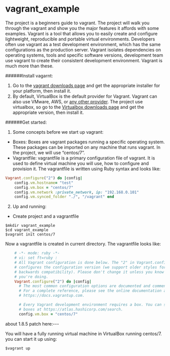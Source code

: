 # vagrant_example
The project is a beginners guide to vagrant. The project will walk you through the vagrant and show you the major features it affords with some examples.
Vagrant is a tool that allows you to easily create and configure lightweight, reproducible and portable virtual environments. Developers often use vagrant as a test development environment, which has the same configurations as the production server. Vagrant isolates dependencies on operating systems, tools and specific software versions, development team use vagrant to create their consistent development environment. Vagrant is much more than these.


######Install vagarnt:
1.	Go to the [vagrant downloads page](https://www.vagrantup.com/downloads.html) and get the appropriate installer for your platform, then install it.  
2.	By default, VirtualBox is the default provider for Vagrant. Vagrant can also use VMware, AWS, or [any other provider](https://www.vagrantup.com/docs/providers/).  The project use virtualbox, so go to the [Virtualbox downloads page](https://www.virtualbox.org/wiki/Downloads) and get the appropriate version, then install it. 


######Get started:
1. Some concepts before we start up vagrant: 
 - Boxes: Boxes are vagrant packages running a specific operating system. These packages can be imported on any machine that runs vagrant.  In the project, we will use “centos/7”.
 - Vagrantfile: vagrantfile is a primary configuration file of vagrant. It is used to define virtual machine you will use, how to configure and provision it. The vagrantfile is written using Ruby syntax and looks like:
```ruby
Vagrant.configure("2") do |config|     
	config.vm.hostname= "test"
 	config.vm.box = "centos/7"     
	config.vm.network :private_network, ip: "192.168.0.101" 
	config.vm.synced_folder "./", "/vagrant" end
```
2. Up and running:
 - Create project and a vagrantfile
```
$mkdir vagrant_example
$cd vagrant_example
$vagrant init centos/7
```
Now a vagrantfile is created in current directory. The vagrantfile looks like:
```ruby
	# -*- mode: ruby -*-
	# vi: set ft=ruby :
	# All Vagrant configuration is done below. The "2" in Vagrant.configure
	# configures the configuration version (we support older styles for
	# backwards compatibility). Please don't change it unless you know what
	# you're doing.
	Vagrant.configure("2") do |config|
	  # The most common configuration options are documented and commented below.
	  # For a complete reference, please see the online documentation at
	  # https://docs.vagrantup.com.

	  # Every Vagrant development environment requires a box. You can search for
	  # boxes at https://atlas.hashicorp.com/search.
	  config.vm.box = "centos/7"
```
about 1.8.5 patch here:---

You will have a fully running virtual machine in VirtualBox running centos/7. you can start it up using:
```
$vagrant up
```

